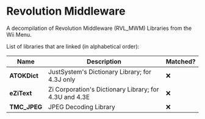 Revolution Middleware
=====================
A decompilation of Revolution Middleware (RVL_MWM) Libraries from the Wii Menu.   

List of libraries that are linked (in alphabetical order):

|     Name     |                      Description                       |      Matched?      |
|--------------|--------------------------------------------------------|--------------------|
| **ATOKDict** | JustSystem's Dictionary Library; for 4.3J only         | :x: |
| **eZiText**  | Zi Corporation's Dictionary Library; for 4.3U and 4.3E | :x: |
| **TMC_JPEG** | JPEG Decoding Library                                  | :x: |